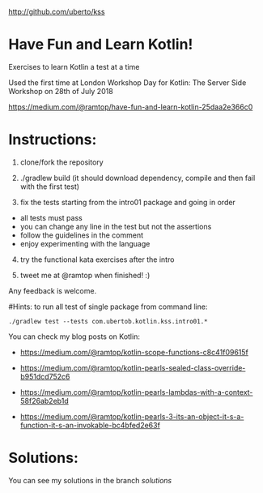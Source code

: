 http://github.com/uberto/kss


# Have Fun and Learn Kotlin!

Exercises to learn Kotlin a test at a time

Used the first time at London Workshop Day for Kotlin: The Server Side Workshop on 28th of July 2018

https://medium.com/@ramtop/have-fun-and-learn-kotlin-25daa2e366c0


# Instructions:

1) clone/fork the repository

2) ./gradlew build (it should download dependency, compile and then fail with the first test)


3) fix the tests starting from the intro01 package and going in order
 - all tests must pass
 - you can change any line in the test but not the assertions
 - follow the guidelines in the comment
 - enjoy experimenting with the language

4) try the functional kata exercises after the intro

5) tweet me at @ramtop when finished! :)

Any feedback is welcome.


#Hints:
 to run all test of single package from command line:
 
 ```./gradlew test --tests com.ubertob.kotlin.kss.intro01.*```
 
 
You can check my blog posts on Kotlin:

- https://medium.com/@ramtop/kotlin-scope-functions-c8c41f09615f

- https://medium.com/@ramtop/kotlin-pearls-sealed-class-override-b951dcd752c6

- https://medium.com/@ramtop/kotlin-pearls-lambdas-with-a-context-58f26ab2eb1d

- https://medium.com/@ramtop/kotlin-pearls-3-its-an-object-it-s-a-function-it-s-an-invokable-bc4bfed2e63f


# Solutions:

You can see my solutions in the branch *solutions*
